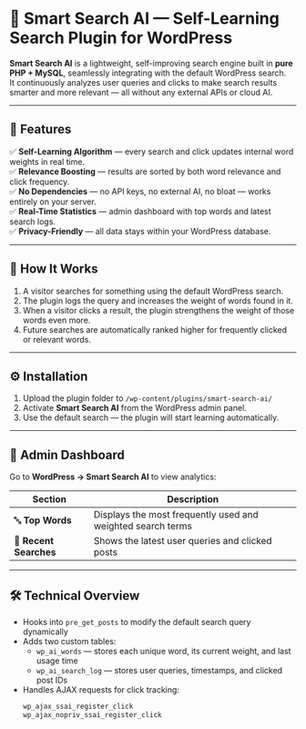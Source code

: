 # 🧠 Smart Search AI — Self-Learning Search Plugin for WordPress

**Smart Search AI** is a lightweight, self-improving search engine built in **pure PHP + MySQL**, seamlessly integrating with the default WordPress search.  
It continuously analyzes user queries and clicks to make search results smarter and more relevant — all without any external APIs or cloud AI.

---

## 🚀 Features

✅ **Self-Learning Algorithm** — every search and click updates internal word weights in real time.  
✅ **Relevance Boosting** — results are sorted by both word relevance and click frequency.  
✅ **No Dependencies** — no API keys, no external AI, no bloat — works entirely on your server.  
✅ **Real-Time Statistics** — admin dashboard with top words and latest search logs.  
✅ **Privacy-Friendly** — all data stays within your WordPress database.  

---

## 🧩 How It Works

1. A visitor searches for something using the default WordPress search.
2. The plugin logs the query and increases the weight of words found in it.
3. When a visitor clicks a result, the plugin strengthens the weight of those words even more.
4. Future searches are automatically ranked higher for frequently clicked or relevant words.

---

## ⚙️ Installation

1. Upload the plugin folder to `/wp-content/plugins/smart-search-ai/`
2. Activate **Smart Search AI** from the WordPress admin panel.
3. Use the default search — the plugin will start learning automatically.

---

## 🧾 Admin Dashboard

Go to **WordPress → Smart Search AI** to view analytics:

| Section | Description |
|----------|--------------|
| 🔤 **Top Words** | Displays the most frequently used and weighted search terms |
| 🧾 **Recent Searches** | Shows the latest user queries and clicked posts |

---

## 🛠️ Technical Overview

- Hooks into `pre_get_posts` to modify the default search query dynamically  
- Adds two custom tables:  
  - `wp_ai_words` — stores each unique word, its current weight, and last usage time  
  - `wp_ai_search_log` — stores user queries, timestamps, and clicked post IDs  
- Handles AJAX requests for click tracking:
  ```php
  wp_ajax_ssai_register_click
  wp_ajax_nopriv_ssai_register_click
